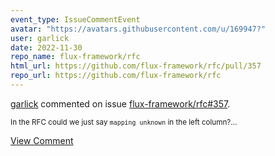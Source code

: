 ```yaml
---
event_type: IssueCommentEvent
avatar: "https://avatars.githubusercontent.com/u/169947?"
user: garlick
date: 2022-11-30
repo_name: flux-framework/rfc
html_url: https://github.com/flux-framework/rfc/pull/357
repo_url: https://github.com/flux-framework/rfc
---
```


<a href='https://github.com/garlick' target='_blank'>garlick</a> commented on issue <a href='https://github.com/flux-framework/rfc/pull/357' target='_blank'>flux-framework/rfc#357</a>.

<small>In the RFC could we just say  `mapping unknown` in the left column?...</small>

<a href='https://github.com/flux-framework/rfc/pull/357' target='_blank'>View Comment</a>